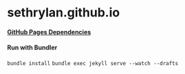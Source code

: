 sethrylan.github.io
===================

#### [GitHub Pages Dependencies](https://pages.github.com/versions/)

#### Run with Bundler

```bundle install```
```bundle exec jekyll serve --watch --drafts```
